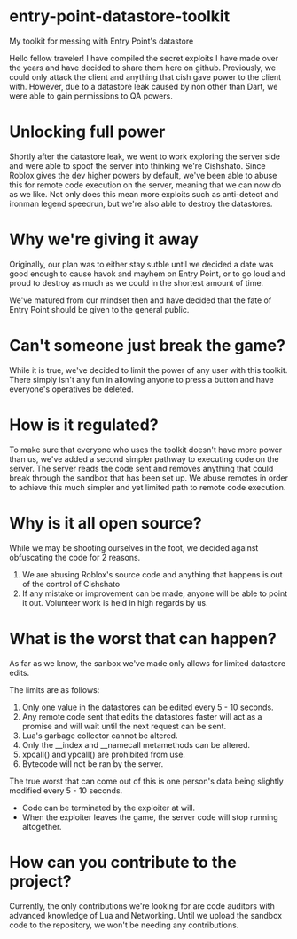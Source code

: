 # entry-point-datastore-toolkit
My toolkit for messing with Entry Point's datastore


Hello fellow traveler! I have compiled the secret exploits I have made over the years and have decided to share them here on github. Previously, we could only attack the client and anything that cish gave power to the client with. However, due to a datastore leak caused by non other than Dart, we were able to gain permissions to QA powers.

# Unlocking full power
Shortly after the datastore leak, we went to work exploring the server side and were able to spoof the server into thinking we're Cishshato. Since Roblox gives the dev higher powers by default, we've been able to abuse this for remote code execution on the server, meaning that we can now do as we like. Not only does this mean more exploits such as anti-detect and ironman legend speedrun, but we're also able to destroy the datastores.

# Why we're giving it away
Originally, our plan was to either stay sutble until we decided a date was good enough to cause havok and mayhem on Entry Point, or to go loud and proud to destroy as much as we could in the shortest amount of time.

We've matured from our mindset then and have decided that the fate of Entry Point should be given to the general public.

# Can't someone just break the game?
While it is true, we've decided to limit the power of any user with this toolkit. There simply isn't any fun in allowing anyone to press a button and have everyone's operatives be deleted.

# How is it regulated?
To make sure that everyone who uses the toolkit doesn't have more power than us, we've added a second simpler pathway to executing code on the server. The server reads the code sent and removes anything that could break through the sandbox that has been set up. We abuse remotes in order to achieve this much simpler and yet limited path to remote code execution.

# Why is it all open source?
While we may be shooting ourselves in the foot, we decided against obfuscating the code for 2 reasons.

1) We are abusing Roblox's source code and anything that happens is out of the control of Cishshato
2) If any mistake or improvement can be made, anyone will be able to point it out. Volunteer work is held in high regards by us.

# What is the worst that can happen?
As far as we know, the sanbox we've made only allows for limited datastore edits.

The limits are as follows:
1) Only one value in the datastores can be edited every 5 - 10 seconds.
2) Any remote code sent that edits the datastores faster will act as a promise and will wait until the next request can be sent.
3) Lua's garbage collector cannot be altered.
4) Only the __index and __namecall metamethods can be altered.
5) xpcall() and ypcall() are prohibited from use.
6) Bytecode will not be ran by the server.

The true worst that can come out of this is one person's data being slightly modified every 5 - 10 seconds.
- Code can be terminated by the exploiter at will.
- When the exploiter leaves the game, the server code will stop running altogether.

# How can you contribute to the project?
Currently, the only contributions we're looking for are code auditors with advanced knowledge of Lua and Networking.
Until we upload the sandbox code to the repository, we won't be needing any contributions.
